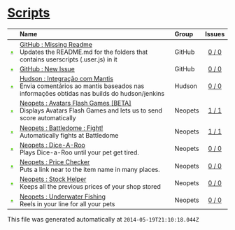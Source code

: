 # [Scripts](.)
||Name|Group|Issues
:---:|:---|:---|:---:
[![Usage](../resources/image/download_icon.png)](GitHub__Missing_Readme#usage "Usage")|[GitHub : Missing Readme](GitHub__Missing_Readme)<br />Updates the README.md for the folders that contains userscripts (.user.js) in it|GitHub|[0 / 0](../../../issues?labels=undefined&state=open "GitHub : Missing Readme")
[![Usage](../resources/image/download_icon.png)](GitHub__New_Issue#usage "Usage")|[GitHub : New Issue](GitHub__New_Issue)<br />|GitHub|[0 / 0](../../../issues?labels=undefined&state=open "GitHub : New Issue")
[![Usage](../resources/image/download_icon.png)](Hudson__Integracao_com_Mantis#usage "Usage")|[Hudson : Integração com Mantis](Hudson__Integracao_com_Mantis)<br />Envia comentários ao mantis baseados nas informações obtidas nas builds do hudson/jenkins|Hudson|[0 / 0](../../../issues?labels=undefined&state=open "Hudson : Integração com Mantis")
[![Usage](../resources/image/download_icon.png)](Neopets__Avatars_Flash_Games_[BETA]#usage "Usage")|[Neopets : Avatars Flash Games [BETA]](Neopets__Avatars_Flash_Games_[BETA])<br />Displays Avatars Flash Games and lets us to send score automatically|Neopets|[1 / 1](../../../issues?labels=undefined&state=open "Neopets : Avatars Flash Games [BETA]")
[![Usage](../resources/image/download_icon.png)](Neopets__Battledome_Fight#usage "Usage")|[Neopets : Battledome : Fight!](Neopets__Battledome_Fight)<br />Automatically fights at Battledome|Neopets|[1 / 1](../../../issues?labels=undefined&state=open "Neopets : Battledome : Fight!")
[![Usage](../resources/image/download_icon.png)](Neopets__Dice-A-Roo#usage "Usage")|[Neopets : Dice-A-Roo](Neopets__Dice-A-Roo)<br />Plays Dice-a-Roo until your pet get tired.|Neopets|[0 / 0](../../../issues?labels=undefined&state=open "Neopets : Dice-A-Roo")
[![Usage](../resources/image/download_icon.png)](Neopets__Price_Checker#usage "Usage")|[Neopets : Price Checker](Neopets__Price_Checker)<br />Puts a link near to the item name in many places.|Neopets|[0 / 0](../../../issues?labels=undefined&state=open "Neopets : Price Checker")
[![Usage](../resources/image/download_icon.png)](Neopets__Stock_Helper#usage "Usage")|[Neopets : Stock Helper](Neopets__Stock_Helper)<br />Keeps all the previous prices of your shop stored|Neopets|[0 / 0](../../../issues?labels=undefined&state=open "Neopets : Stock Helper")
[![Usage](../resources/image/download_icon.png)](Neopets__Underwater_Fishing#usage "Usage")|[Neopets : Underwater Fishing](Neopets__Underwater_Fishing)<br />Reels in your line for all your pets|Neopets|[0 / 0](../../../issues?labels=undefined&state=open "Neopets : Underwater Fishing")

This file was generated automatically at `2014-05-19T21:10:18.044Z`